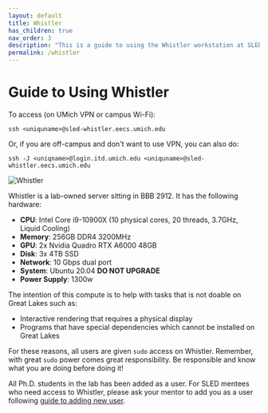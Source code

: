 ```yaml
---
layout: default
title: Whistler
has_children: true
nav_order: 3
description: "This is a guide to using the Whistler workstation at SLED Reserch Group."
permalink: /whistler
---
```

# Guide to Using Whistler

To access (on UMich VPN or campus Wi-Fi):
```
ssh <uniquname>@sled-whistler.eecs.umich.edu
```
Or, if you are off-campus and don't want to use VPN, you can also do:
```
ssh -J <uniqname>@login.itd.umich.edu <uniquname>@sled-whistler.eecs.umich.edu
```

![Whistler](/compute-guide/whistler/whistler.jpg)

Whistler is a lab-owned server sitting in BBB 2912. It has the following hardware:

- **CPU**: Intel Core i9-10900X (10 physical cores, 20 threads, 3.7GHz, Liquid Cooling)
- **Memory**: 256GB DDR4 3200MHz 
- **GPU**: 2x Nvidia Quadro RTX A6000 48GB
- **Disk**: 3x 4TB SSD
- **Network**: 10 Gbps dual port
- **System**: Ubuntu 20.04 **DO NOT UPGRADE**
- **Power Supply**: 1300w

The intention of this compute is to help with tasks that is not doable on Great Lakes such as:
- Interactive rendering that requires a physical display
- Programs that have special dependencies which cannot be installed on Great Lakes

For these reasons, all users are given `sudo` access on Whistler. Remember, with great `sudo` power comes great responsibility. Be responsible and know what you are doing before doing it!

All Ph.D. students in the lab has been added as a user. For SLED mentees who need access to Whistler, please ask your mentor to add you as a user following [guide to adding new user](/compute-guide/whistler/add-new-user).
